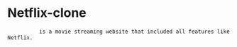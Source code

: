 # Netflix-clone 
              is a movie streaming website that included all features like Netflix.
